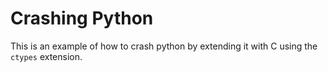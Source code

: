 # Crashing Python

This is an example of how to crash python by extending it with C using the `ctypes` extension.
